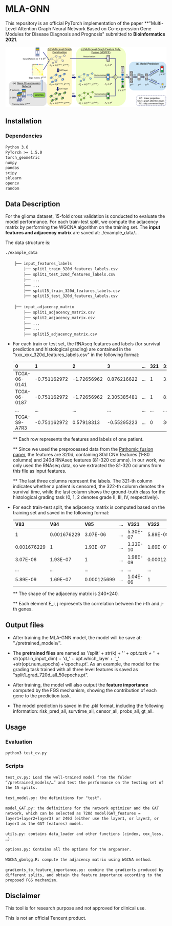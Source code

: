 # MLA-GNN



This repository is an official PyTorch implementation of the paper 
**"Multi-Level Attention Graph Neural Network Based on Co-expression Gene Modules for Disease Diagnosis and Prognosis"
submitted to **Bioinformatics 2021**.

![](./figs/pipeline.png)

## Installation
### Dependencies
```
Python 3.6
PyTorch >= 1.5.0
torch_geometric
numpy
pandas
scipy
sklearn
opencv
random
```

## Data Description
For the glioma dataset, 15-fold cross validation is conducted to evaluate the model performance. For each train-test split, we compute the adjacency matrix by performing the WGCNA algorithm on the training set. The **input features and adjacency matrix** are saved at: ./example_data/...

The data structure is:
  ```bash
  ./example_data
  
      ├── input_features_labels                
          ├── split1_train_320d_features_labels.csv
          ├── split1_test_320d_features_labels.csv
          ├── ...
          ├── ...
          ├── split15_train_320d_features_labels.csv
          ├── split15_test_320d_features_labels.csv
          
      ├── input_adjacency_matrix
          ├── split1_adjacency_matrix.csv
          ├── split2_adjacency_matrix.csv
          ├── ...
          ├── ...
          ├── split15_adjacency_matrix.csv
  ```

+ For each train or test set, the RNAseq features and labels (for survival prediction and histological grading) are contained in the "xxx_xxx_320d_features_labels.csv" in the following format:

    0 | 1 | 2 | 3 | ... | 321 | 322 | 323 
    --- | --- | --- | --- | --- | --- | --- | --- 
    TCGA-06-0141 |-0.751162972 | -1.72656962 | 0.876216622 | ... | 1 | 313 | 2
    TCGA-06-0187 |-0.751162972 | -1.72656962 | 2.305385481 | ... | 1 | 828 | 2
    ... | ... |	... | ... |	... | ... |	... 
    TCGA-S9-A7R3 | -0.751162972 |	0.57918313 | -0.55295223 | ... | 0 | 3013 | 0
    
    ** Each row represents the features and labels of one patient. 
    
    ** Since we used the preprocessed data from the [Pathomic fusion paper](https://ieeexplore.ieee.org/abstract/document/9186053), the features are 320d, containing 80d CNV features (1-80 columns) and 240d RNAseq features (81-320 columns). In our work, we only used the RNAseq data, so we extracted the 81-320 columns from this file as input features. 
    
    ** The last three columns represent the labels. The 321-th column indicates whether a patient is censored, the 322-th column denotes the survival time, while the last column shows the ground-truth class for the histological grading task (0, 1, 2 denotes grade II, III, IV, respectively).
    
+ For each train-test split, the adjacency matrix is computed based on the training set and saved in the following format:

    V83 | V84 | V85 | ... | V321 | V322 
    --- | --- | --- | --- | --- | --- 
    1 | 0.001676229	| 3.07E-06 | ... | 5.30E-07 |	5.89E-09
    0.001676229 |	1 |	1.93E-07 | ... | 3.33E-10	| 1.69E-07
    3.07E-06 | 1.93E-07 |	1 | ... | 1.98E-09 | 0.000125699
    ... | ... |	... | ... |	... | ... |	... 
    5.89E-09 | 1.69E-07	| 0.000125699 |	... | 1.04E-06 | 1

    ** The shape of the adjacency matrix is 240*240.
    
    ** Each element E_i, j represents the correlation between the i-th and j-th genes.
    

## Output files

+ After training the MLA-GNN model, the model will be save at: "./pretrained_models/".

+ The **pretrained files** are named as '/split' + str(k) + '_' + opt.task + '_' + str(opt.lin_input_dim) + 'd_' + opt.which_layer + '_' +str(opt.num_epochs) +'epochs.pt'. As an example, the model for the grading task trained with all three level features is saved as "split1_grad_720d_all_50epochs.pt".

+ After training, the model will also output the **feature importance** computed by the FGS mechanism, showing the contribution of each gene to the prediction task.

+ The model prediction is saved in the .pkl format, including the following information: risk_pred_all, survtime_all, censor_all, probs_all, gt_all.


## Usage

### Evaluation
```shell script
python3 test_cv.py

```

### Scripts
```shell script
test_cv.py: Load the well-trained model from the folder “/pretrained_models/…” and test the performance on the testing set of the 15 splits.

test_model.py: the definitions for "test".

model_GAT.py: the definitions for the network optimizer and the GAT network, which can be selected as 720d model(GAT_features = layer1+layer2+layer3) or 240d (either use the layer1, or layer2, or layer3 as the GAT features) model.

utils.py: contains data_loader and other functions (cindex, cox_loss, …).

options.py: Contains all the options for the argparser.

WGCNA_gbmlgg.R: compute the adjacency matrix using WGCNA method.

gradients_to_feature_importance.py: combine the gradients produced by different splits, and obtain the feature importance according to the proposed FGS mechanism.
```

## Disclaimer

This tool is for research purpose and not approved for clinical use.

This is not an official Tencent product.
